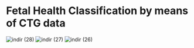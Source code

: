 # Fetal Health Classification by means of CTG data
![indir (28)](https://user-images.githubusercontent.com/97463861/213557310-e6014ee0-d19e-414f-8a83-426ba990febd.png)
![indir (27)](https://user-images.githubusercontent.com/97463861/213557325-0725f67a-36ed-4071-87a5-17c906b9d8ee.png)
![indir (26)](https://user-images.githubusercontent.com/97463861/213557327-bf972825-cfc6-427a-b554-c6d357cf6c86.png)
